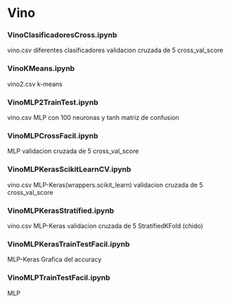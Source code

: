 # Vino
### VinoClasificadoresCross.ipynb
vino.csv
diferentes clasificadores
validacion cruzada de 5
cross_val_score

### VinoKMeans.ipynb
vino2.csv
k-means

### VinoMLP2TrainTest.ipynb
vino.csv
MLP con 100 neuronas y tanh
matriz de confusion

### VinoMLPCrossFacil.ipynb
MLP
validacion cruzada de 5
cross_val_score

### VinoMLPKerasScikitLearnCV.ipynb
vino.csv
MLP-Keras(wrappers.scikit_learn)
validacion cruzada de 5
cross_val_score

### VinoMLPKerasStratified.ipynb
vino.csv
MLP-Keras
validacion cruzada de 5
StratifiedKFold
(chido)

### VinoMLPKerasTrainTestFacil.ipynb
MLP-Keras
Grafica del accuracy

### VinoMLPTrainTestFacil.ipynb
MLP